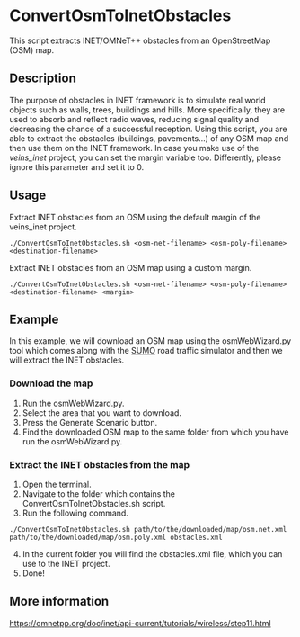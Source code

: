 # ConvertOsmToInetObstacles

This script extracts INET/OMNeT++ obstacles from an OpenStreetMap (OSM) map.

## Description

The purpose of obstacles in INET framework is to simulate real world objects such as walls, trees, buildings and hills. 
More specifically, they are used to absorb and reflect radio waves, reducing signal quality and decreasing the chance of a successful reception.
Using this script, you are able to extract the obstacles (buildings, pavements...) of any OSM map and then use them on the INET framework.
In case you make use of the *veins_inet* project, you can set the margin variable too. Differently, please ignore this parameter and set it to 0.

## Usage

Extract INET obstacles from an OSM using the default margin of the veins_inet project.

```
./ConvertOsmToInetObstacles.sh <osm-net-filename> <osm-poly-filename> <destination-filename>
```
  
Extract INET obstacles from an OSM map using a custom margin.

```
./ConvertOsmToInetObstacles.sh <osm-net-filename> <osm-poly-filename> <destination-filename> <margin>
```

## Example

In this example, we will download an OSM map using the osmWebWizard.py tool which comes along with the [SUMO](http://sumo.dlr.de/index.html) road traffic simulator and then we will extract the INET obstacles.

### Download the map

1. Run the osmWebWizard.py.
2. Select the area that you want to download.
3. Press the Generate Scenario button.
3. Find the downloaded OSM map to the same folder from which you have run the osmWebWizard.py.

### Extract the INET obstacles from the map

1. Open the terminal.
2. Navigate to the folder which contains the ConvertOsmToInetObstacles.sh script.
3. Run the following command.
```
./ConvertOsmToInetObstacles.sh path/to/the/downloaded/map/osm.net.xml path/to/the/downloaded/map/osm.poly.xml obstacles.xml
```
4. In the current folder you will find the obstacles.xml file, which you can use to the INET project.
5. Done!

## More information

https://omnetpp.org/doc/inet/api-current/tutorials/wireless/step11.html
